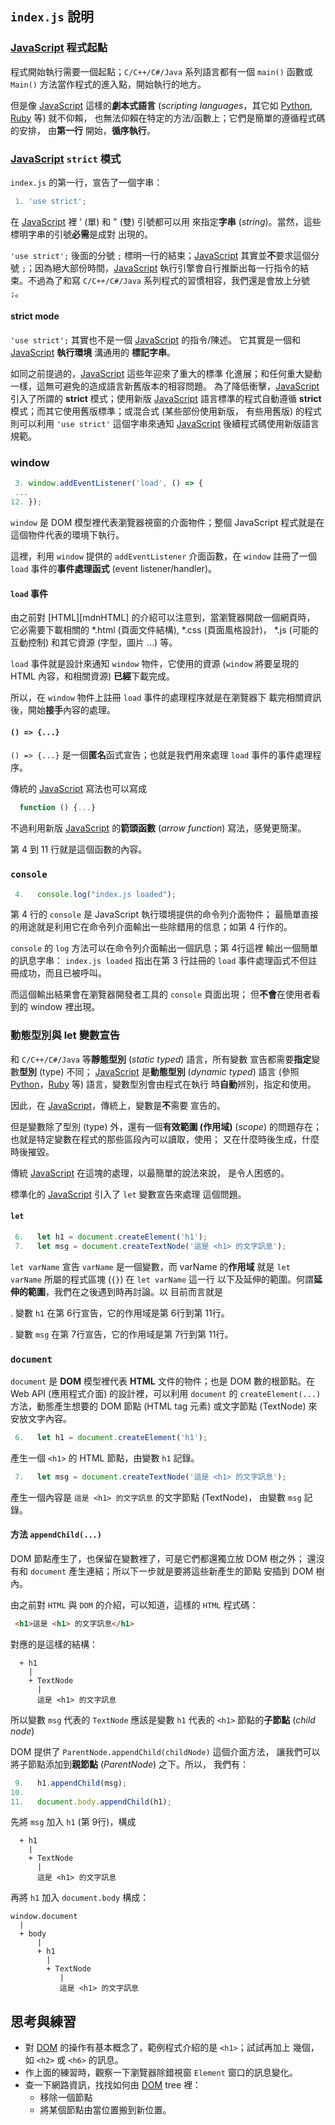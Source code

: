 <!---
  @file       javascript.md
  @author     Yiwei Chiao (ywchiao@gmail.com)
  @date       10/12/2018 created.
  @date       10/12/2018 last modified.
  @version    0.1.0
  @since      0.1.0
  @copyright  CC-BY, © 2018 Yiwei Chiao
-->

## `index.js` 說明

### [JavaScript][mdnJavaScript] 程式起點

 程式開始執行需要一個起點；`C/C++/C#/Java` 系列語言都有一個
 `main()` 函數或 `Main()` 方法當作程式的進入點，開始執行的地方。

 但是像 [JavaScript][mdnJavaScript] 這樣的**劇本式語言**
 (*scripting languages*，其它如 [Python][], [Ruby][] 等) 就不仰賴，
 也無法仰賴在特定的方法/函數上；它們是簡單的遵循程式碼的安排，
 由**第一行** 開始，**循序執行**。

### [JavaScript][mdnJavaScript] `strict` 模式

 `index.js` 的第一行，宣告了一個字串：

```javascript
 1. 'use strict';
```

  在 [JavaScript][mdnJavaScript] 裡 \' (單) 和 \" (雙) 引號都可以用
  來指定**字串** (*string*)。當然，這些標明字串的引號**必需**是成對
  出現的。

  `'use strict';` 後面的分號 `;` 標明一行的結束；[JavaScript][mdnJavaScript]
  其實並**不**要求這個分號 `;`；因為絕大部份時間，[JavaScript][mdnJavaScript]
  執行引擎會自行推斷出每一行指令的結束。不過為了和寫 `C/C++/C#/Java`
  系列程式的習慣相容，我們還是會放上分號 `;`。

#### strict mode

  `'use strict';` 其實也不是一個 [JavaScript][mdnJavaScript] 的指令/陳述。
  它其實是一個和 [JavaScript][mdnJavaScript] **執行環境** 溝通用的
  **標記字串**。

  如同之前提過的，[JavaScript][mdnJavaScript] 這些年迎來了重大的標準
  化進展；和任何重大變動一樣，這無可避免的造成語言新舊版本的相容問題。
  為了降低衝擊，[JavaScript][mdnJavaScript] 引入了所謂的 **strict**
  模式；使用新版 [JavaScript][mdnJavaScript] 語言標準的程式自動遵循
  **strict** 模式；而其它使用舊版標準；或混合式 (某些部份使用新版，
  有些用舊版) 的程式則可以利用 `'use strict'` 這個字串來通知
  [JavaScript][mdnJavaScript] 後續程式碼使用新版語言規範。

### window

```JavaScript
 3. window.addEventListener('load', () => {
 ...
12. });
```

  `window` 是 DOM 模型裡代表瀏覽器視窗的介面物件；整個 JavaScript
  程式就是在這個物件代表的環境下執行。

  這裡，利用 `window` 提供的 `addEventListener` 介面函數，在 `window`
  註冊了一個 `load` 事件的**事件處理函式** (event listener/handler)。

#### `load` 事件

  由之前對 [HTML][mdnHTML] 的介紹可以注意到，當瀏覽器開啟一個網頁時，
  它必需要下載相關的 *.html (頁面文件結構), *.css (頁面風格設計)，
  *.js (可能的互動控制) 和其它資源 (字型，圖片 ...) 等。

  `load` 事件就是設計來通知 `window` 物件，它使用的資源 (`window`
  將要呈現的 HTML 內容，和相關資源) **已經**下載完成。

  所以，在 `window` 物件上註冊 `load` 事件的處理程序就是在瀏覽器下
  載完相關資訊後，開始**接手**內容的處理。

#### `() => {...}`

  `() => {...}` 是一個**匿名**函式宣告；也就是我們用來處理 `load`
  事件的事件處理程序。

  傳統的 [JavaScript][mdnJavaScript] 寫法也可以寫成

```JavaScript
  function () {...}
```

  不過利用新版 [JavaScript][mdnJavaScript] 的**箭頭函數** (*arrow function*)
  寫法，感覺更簡潔。

  第 4 到 11 行就是這個函數的內容。

### `console`

```JavaScript
 4.   console.log("index.js loaded");
```

  第 4 行的 `console` 是 JavaScript 執行環境提供的命令列介面物件；
  最簡單直接的用途就是利用它在命令列介面輸出一些除錯用的信息；如第
  4 行作的。

  `console` 的 `log` 方法可以在命令列介面輸出一個訊息；第 4行這裡
  輸出一個簡單的訊息字串： `index.js loaded` 指出在第 3 行註冊的
  `load` 事件處理函式不但註冊成功，而且已被呼叫。

  而這個輸出結果會在瀏覽器開發者工具的 `console` 頁面出現；
  但**不會**在使用者看到的 window 裡出現。

### 動態型別與 let 變數宣告

  和 `C/C++/C#/Java` 等**靜態型別** (*static typed*) 語言，所有變數
  宣告都需要**指定**變數**型別** (type) 不同；
  [JavaScript][mdnJavaScript] 是**動態型別** (*dynamic typed*) 語言
  (參照 [Python][]，[Ruby][] 等) 語言，變數型別會由程式在執行
  時**自動**辨別，指定和使用。

  因此，在 [JavaScript][mdnJavaScript]，傳統上，變數是**不**需要
  宣告的。

  但是變數除了型別 (type) 外，還有一個**有效範圍 (作用域)** (*scope*)
  的問題存在；也就是特定變數在程式的那些區段內可以讀取，使用；
  又在什麼時後生成，什麼時後摧毀。

  傳統 [JavaScript][mdnJavaScript] 在這塊的處理，以最簡單的說法來說，
  是令人困惑的。

  標準化的 [JavaScript][mdnJavaScript] 引入了 `let` 變數宣告來處理
  這個問題。

#### `let`

```Javascript
 6.   let h1 = document.createElement('h1');
 7.   let msg = document.createTextNode('這是 <h1> 的文字訊息');
```

 `let varName` 宣告 `varName` 是一個變數，而 varName 的**作用域**
 就是 `let varName` 所屬的程式區塊 (`{}`) 在 `let varName` 這一行
 以下及延伸的範圍。何謂**延伸的範圍**，我們在之後遇到時再討論。以
 目前而言就是

 . 變數 `h1` 在第 6行宣告，它的作用域是第 6行到第 11行。

 . 變數 `msg` 在第 7行宣告，它的作用域是第 7行到第 11行。

### `document`

 `document` 是 **DOM** 模型裡代表 **HTML** 文件的物件；也是 DOM
 數的根節點。在 Web API (應用程式介面) 的設計裡，可以利用
 `document` 的 `createElement(...)` 方法，動態產生想要的 DOM 節點
 (HTML tag 元素) 或文字節點 (TextNode) 來安放文字內容。

```Javascript
 6.   let h1 = document.createElement('h1');
```

 產生一個 `<h1>` 的 HTML 節點，由變數 `h1` 記錄。

```Javascript
 7.   let msg = document.createTextNode('這是 <h1> 的文字訊息');
```

 產生一個內容是 `這是 <h1> 的文字訊息` 的文字節點 (TextNode)，
 由變數 `msg` 記錄。


#### 方法 `appendChild(...)`

 DOM 節點產生了，也保留在變數裡了，可是它們都還獨立放 DOM 樹之外；
 還沒有和 `document` 產生連結；所以下一步就是要將這些新產生的節點
 安插到 DOM 樹內。

 由之前對 `HTML` 與 `DOM` 的介紹，可以知道，這樣的 `HTML` 程式碼：

```HTML
 <h1>這是 <h1> 的文字訊息</h1>
```

對應的是這樣的結構：

```
  + h1
    |
    + TextNode
      |
      這是 <h1> 的文字訊息
```

 所以變數 `msg` 代表的 `TextNode` 應該是變數 `h1` 代表的 `<h1>`
 節點的**子節點** (*child node*)

 DOM 提供了 `ParentNode.appendChild(childNode)` 這個介面方法，
 讓我們可以將子節點添加到**親節點** (*ParentNode*) 之下。所以，
 我們有：

```Javascript
 9.   h1.appendChild(msg);
10.
11.   document.body.appendChild(h1);
```

  先將 `msg` 加入 `h1` (第 9行)，構成

```
  + h1
    |
    + TextNode
      |
      這是 <h1> 的文字訊息
```

  再將 `h1` 加入 `document.body` 構成：

```
window.document
  |
  + body
      |
      + h1
        |
        + TextNode
           |
           這是 <h1> 的文字訊息
```

## 思考與練習

 * 對 [DOM][mdnDOM] 的操作有基本概念了，範例程式介紹的是 `<h1>`；試試再加上
 幾個，如 `<h2>` 或 `<h6>` 的訊息。
  * 作上面的練習時，觀察一下瀏覽器除錯視窗 `Element` 窗口的訊息變化。
  * 查一下網路資訊，找找如何由 [DOM][mdnDOM] tree 裡：
    + 移除一個節點
    + 將某個節點由當位置搬到新位置。

[chrome]: https://www.google.com.tw/chrome
[firefox]: https://www.mozilla.org/zh-TW/firefox/
[jade]: http://jade-lang.com/
[jinja]: http://jinja.pocoo.org/
[mdnCSS]: https://developer.mozilla.org/en-US/docs/Web/CSS
[mdnDOM]: https://developer.mozilla.org/en-US/docs/Web/API/Document_Object_Model
[mdnHTML5]: https://developer.mozilla.org/en-US/docs/Web/Guide/HTML/HTML5
[mdnJavaScript]: https://developer.mozilla.org/zh-TW/docs/Web/JavaScript
[mdnSVG]: https://developer.mozilla.org/zh-TW/docs/Web/SVG
[mdnXML]: https://developer.mozilla.org/en-US/docs/XML_introduction
[nodejs]: https://nodejs.org
[PHP]: https://secure.php.net/
[Python]: https://www.python.org/
[Ruby]: https://www.ruby-lang.org/zh_tw/
[breakit]: https://github.com/ywchiao/breakit.git
[twig]: https://twig.symfony.com/
[wikiERuby]: https://en.wikipedia.org/wiki/ERuby
[wikiJSP]: https://en.wikipedia.org/wiki/JavaServer_Pages
[wikiTemplatEngine]: https://en.wikipedia.org/wiki/Template_processor

<!-- javascript.md -->
